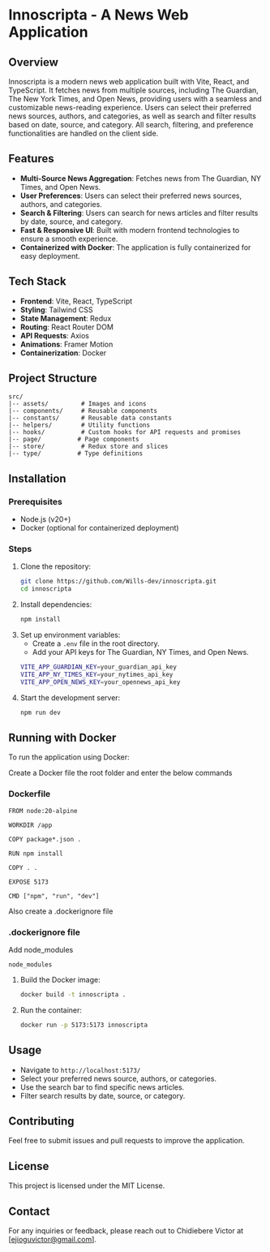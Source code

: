 # Innoscripta - A News Web Application

## Overview

Innoscripta is a modern news web application built with Vite, React, and TypeScript. It fetches news from multiple sources, including The Guardian, The New York Times, and Open News, providing users with a seamless and customizable news-reading experience. Users can select their preferred news sources, authors, and categories, as well as search and filter results based on date, source, and category. All search, filtering, and preference functionalities are handled on the client side.

## Features

- **Multi-Source News Aggregation**: Fetches news from The Guardian, NY Times, and Open News.
- **User Preferences**: Users can select their preferred news sources, authors, and categories.
- **Search & Filtering**: Users can search for news articles and filter results by date, source, and category.
- **Fast & Responsive UI**: Built with modern frontend technologies to ensure a smooth experience.
- **Containerized with Docker**: The application is fully containerized for easy deployment.

## Tech Stack

- **Frontend**: Vite, React, TypeScript
- **Styling**: Tailwind CSS
- **State Management**: Redux
- **Routing**: React Router DOM
- **API Requests**: Axios
- **Animations**: Framer Motion
- **Containerization**: Docker

## Project Structure

```
src/
|-- assets/         # Images and icons
|-- components/     # Reusable components
|-- constants/      # Reusable data constants
|-- helpers/        # Utility functions
|-- hooks/          # Custom hooks for API requests and promises
|-- page/          # Page components
|-- store/          # Redux store and slices
|-- type/          # Type definitions
```

## Installation

### Prerequisites

- Node.js (v20+)
- Docker (optional for containerized deployment)

### Steps

1. Clone the repository:
   ```sh
   git clone https://github.com/Wills-dev/innoscripta.git
   cd innoscripta
   ```
2. Install dependencies:
   ```sh
   npm install
   ```
3. Set up environment variables:
   - Create a `.env` file in the root directory.
   - Add your API keys for The Guardian, NY Times, and Open News.
   ```sh
   VITE_APP_GUARDIAN_KEY=your_guardian_api_key
   VITE_APP_NY_TIMES_KEY=your_nytimes_api_key
   VITE_APP_OPEN_NEWS_KEY=your_opennews_api_key
   ```
4. Start the development server:
   ```sh
   npm run dev
   ```

## Running with Docker

To run the application using Docker:

Create a Docker file the root folder and enter the below commands

### Dockerfile

```
FROM node:20-alpine

WORKDIR /app

COPY package*.json .

RUN npm install

COPY . .

EXPOSE 5173

CMD ["npm", "run", "dev"]
```

Also create a .dockerignore file

### .dockerignore file

Add node_modules

```
node_modules
```

1. Build the Docker image:
   ```sh
   docker build -t innoscripta .
   ```
2. Run the container:
   ```sh
   docker run -p 5173:5173 innoscripta
   ```

## Usage

- Navigate to `http://localhost:5173/`
- Select your preferred news source, authors, or categories.
- Use the search bar to find specific news articles.
- Filter search results by date, source, or category.

## Contributing

Feel free to submit issues and pull requests to improve the application.

## License

This project is licensed under the MIT License.

## Contact

For any inquiries or feedback, please reach out to Chidiebere Victor at [ejioguvictor@gmail.com].
